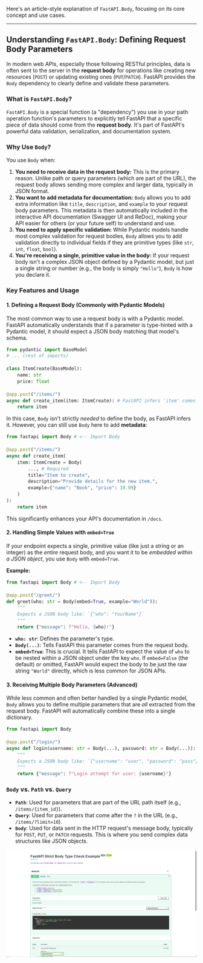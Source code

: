 Here's an article-style explanation of `FastAPI.Body`, focusing on its core concept and use cases.

-----

## Understanding `FastAPI.Body`: Defining Request Body Parameters

In modern web APIs, especially those following RESTful principles, data is often sent to the server in the **request body** for operations like creating new resources (`POST`) or updating existing ones (`PUT`/`PATCH`). FastAPI provides the `Body` dependency to clearly define and validate these parameters.

### What is `FastAPI.Body`?

`FastAPI.Body` is a special function (a "dependency") you use in your path operation function's parameters to explicitly tell FastAPI that a specific piece of data should come from the **request body**. It's part of FastAPI's powerful data validation, serialization, and documentation system.

### Why Use `Body`?

You use `Body` when:

1.  **You need to receive data in the request body:** This is the primary reason. Unlike path or query parameters (which are part of the URL), the request body allows sending more complex and larger data, typically in JSON format.
2.  **You want to add metadata for documentation:** `Body` allows you to add extra information like `title`, `description`, and `example` to your request body parameters. This metadata is then automatically included in the interactive API documentation (Swagger UI and ReDoc), making your API easier for others (or your future self) to understand and use.
3.  **You need to apply specific validation:** While Pydantic models handle most complex validation for request bodies, `Body` allows you to add validation directly to individual fields if they are primitive types (like `str`, `int`, `float`, `bool`).
4.  **You're receiving a single, primitive value in the body:** If your request body isn't a complex JSON object defined by a Pydantic model, but just a single string or number (e.g., the body is simply `"Hello"`), `Body` is how you declare it.

### Key Features and Usage

#### 1\. Defining a Request Body (Commonly with Pydantic Models)

The most common way to use a request body is with a Pydantic model. FastAPI automatically understands that if a parameter is type-hinted with a Pydantic model, it should expect a JSON body matching that model's schema.

```python
from pydantic import BaseModel
# ... (rest of imports)

class ItemCreate(BaseModel):
    name: str
    price: float

@app.post("/items/")
async def create_item(item: ItemCreate): # FastAPI infers 'item' comes from the request body
    return item
```

In this case, `Body` isn't strictly *needed* to define the body, as FastAPI infers it. However, you can still use `Body` here to add **metadata**:

```python
from fastapi import Body # <-- Import Body

@app.post("/items/")
async def create_item(
    item: ItemCreate = Body(
        ..., # Required
        title="Item to create",
        description="Provide details for the new item.",
        example={"name": "Book", "price": 19.99}
    )
):
    return item
```

This significantly enhances your API's documentation in `/docs`.

#### 2\. Handling Simple Values with `embed=True`

If your endpoint expects a single, primitive value (like just a string or an integer) as the *entire* request body, and you want it to be *embedded within a JSON object*, you use `Body` with `embed=True`.

**Example:**

```python
from fastapi import Body # <-- Import Body

@app.post("/greet/")
def greet(who: str = Body(embed=True, example="World")):
    """
    Expects a JSON body like: `{"who": "YourName"}`
    """
    return {"message": f"Hello, {who}!"}
```

  * **`who: str`**: Defines the parameter's type.
  * **`Body(...)`**: Tells FastAPI this parameter comes from the request body.
  * **`embed=True`**: This is crucial. It tells FastAPI to expect the value of `who` to be nested within a JSON object under the key `who`. If `embed=False` (the default) or omitted, FastAPI would expect the body to be just the raw string `"World"` directly, which is less common for JSON APIs.

#### 3\. Receiving Multiple Body Parameters (Advanced)

While less common and often better handled by a single Pydantic model, `Body` allows you to define multiple parameters that are *all* extracted from the request body. FastAPI will automatically combine these into a single dictionary.

```python
from fastapi import Body

@app.post("/login/")
async def login(username: str = Body(...), password: str = Body(...)):
    """
    Expects a JSON body like: `{"username": "user", "password": "pass"}`
    """
    return {"message": f"Login attempt for user: {username}"}
```

### `Body` vs. `Path` vs. `Query`

  * **`Path`**: Used for parameters that are part of the URL path itself (e.g., `/items/{item_id}`).
  * **`Query`**: Used for parameters that come after the `?` in the URL (e.g., `/items/?limit=10`).
  * **`Body`**: Used for data sent in the HTTP request's message body, typically for `POST`, `PUT`, or `PATCH` requests. This is where you send complex data structures like JSON objects.

![alt text](image.png)